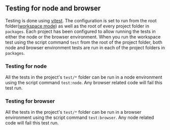 ## Testing for node and browser
Testing is done using [vitest](https://vitest.dev). The configuration is set to run from the root folder([workspace mode](https://vitest.dev/guide/workspace.html)) as well as the root of every project folder in `packages`. Each project has been configured to allow running the tests in either the node or the browser environment. When you run the workspace test using the script command `test` from the root of the project folder, both node and browser environment tests are run in each of the project folders in `packages`.

### Testing for node

All the tests in the project's `test/*` folder can be run in a node environment using the script command `test:node`. Any browser related code will fail this test run.

### Testing for browser

All the tests in the project's `test/*` folder can be run in a browser environment using the script command `test:browser`. Any node related code will fail this test run.
